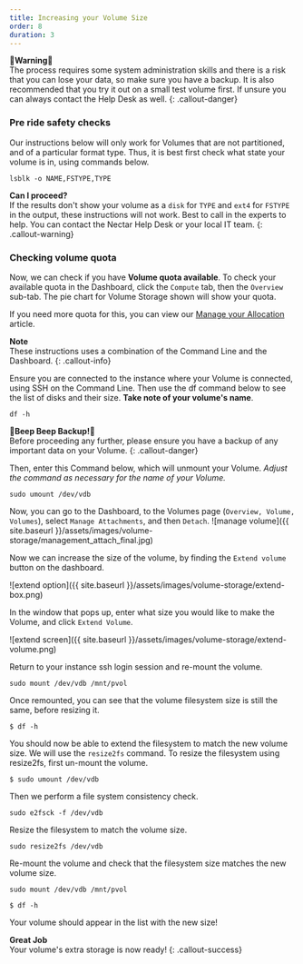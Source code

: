 ```yaml
---
title: Increasing your Volume Size
order: 8
duration: 3
---
```

🚨**Warning**🚨  
The process requires some system administration skills and there is a risk that you can lose your data, so make sure you have a backup. It is also recommended that you try it out on a small test volume first. If unsure you can always contact the Help Desk as well.
{: .callout-danger}

### Pre ride safety checks

Our instructions below will only work for Volumes that are not partitioned, and of a particular format type. Thus, it is best first check what state your volume is in, using commands below.
```
lsblk -o NAME,FSTYPE,TYPE
```

**Can I proceed?**  
If the results don't show your volume as a `disk` for `TYPE` and `ext4` for `FSTYPE` in the output, these instructions will not work. Best to call in the experts to help. You can contact the Nectar Help Desk or your local IT team.
{: .callout-warning}

### Checking volume quota

Now, we can check if you have **Volume quota available**. To check your available quota in the Dashboard, click the `Compute` tab, then the `Overview` sub-tab. The pie chart for Volume Storage shown will show your quota.

If you need more quota for this, you can view our [Manage your Allocation](https://support.ehelp.edu.au/a/solutions/articles/6000068044) article.

**Note**  
These instructions uses a combination of the Command Line and the Dashboard.
{: .callout-info}

Ensure you are connected to the instance where your Volume is connected, using SSH on the Command Line.
Then use the df command below to see the list of disks and their size. **Take note of your volume's name**.
```
df -h
```

🚨**Beep Beep Backup!**🚨  
Before proceeding any further, please ensure you have a backup of any important data on your Volume.
{: .callout-danger}

Then, enter this Command below, which will unmount your Volume. *Adjust the command as necessary for the name of your Volume.*

```
sudo umount /dev/vdb
```

Now, you can go to the Dashboard, to the Volumes page (`Overview, Volume, Volumes`), select `Manage Attachments`, and then `Detach`.
![manage volume]({{ site.baseurl }}/assets/images/volume-storage/management_attach_final.jpg)

Now we can increase the size of the volume, by finding the `Extend volume` button on the dashboard.

![extend option]({{ site.baseurl }}/assets/images/volume-storage/extend-box.png)

In the window that pops up, enter what size you would like to make the Volume, and click `Extend Volume`.

![extend screen]({{ site.baseurl }}/assets/images/volume-storage/extend-volume.png)

Return to your instance ssh login session and re-mount the volume.
```
sudo mount /dev/vdb /mnt/pvol
```
Once remounted, you can see that the volume filesystem size is still the same, before resizing it.
```
$ df -h
```
You should now be able to extend the filesystem to match the new volume size. We will use the `resize2fs` command. To resize the filesystem using resize2fs, first un-mount the volume.

```
$ sudo umount /dev/vdb
```

Then we perform a file system consistency check.

```
sudo e2fsck -f /dev/vdb
```
Resize the filesystem to match the volume size.

```
sudo resize2fs /dev/vdb
```

Re-mount the volume and check that the filesystem size matches the new volume size.
```
sudo mount /dev/vdb /mnt/pvol
```

```
$ df -h
```
Your volume should appear in the list with the new size!

**Great Job**  
Your volume's extra storage is now ready!
{: .callout-success}
